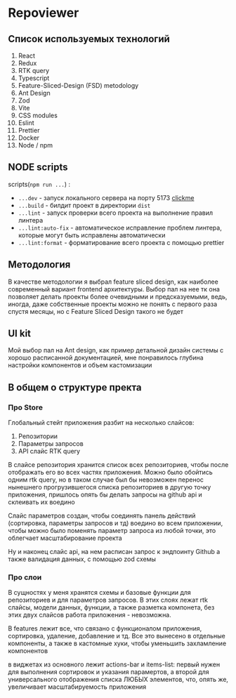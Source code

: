# Repoviewer

## Список используемых технологий
1. React
2. Redux
3. RTK query
4. Typescript
5. Feature-Sliced-Design (FSD) metodology
6. Ant Design
7. Zod
8. Vite
9. CSS modules
10. Eslint
11. Prettier
12. Docker
13. Node / npm

## NODE scripts

scripts(`npm run ...`) :
- `...dev` - запуск локального сервера на порту 5173 [clickme](http://localhost:5173)
- `...build` - билдит проект в директории `dist`
- `...lint` - запуск проверки всего проекта на выполнение правил линтера
- `...lint:auto-fix` - автоматическое исправление проблем линтера, которые могут быть исправлены автоматически
- `...lint:format` - форматирование всего проекта с помощью prettier

## Методология 
В качестве методологии я выбрал feature sliced design, как наиболее современный вариант frontend архитектуры. Выбор пал на нее тк она позволяет делать проекты более очевидными и предсказуемыми, ведь, иногда, даже собственные проекты можно не понять с первого раза спустя месяцы, но c Feature Sliced Design такого не будет


## UI kit
Мой выбор пал на Ant design, как пример детальной дизайн системы с хорошо расписанной документацией, мне понравилось глубина настройки компонентов и объем кастомизации

## В общем о структуре пректа

### Про Store 
Глобальный стейт приложения разбит на несколько слайсов:
1. Репозитории
2. Параметры запросов
3. API слайс RTK query

В слайсе репозитория хранится список всех репозиториев, чтобы после отображать его во всех частях приложения. Можно было обойтись одним rtk query, но в таком случае был бы невозможен перенос нынешнего прогрузившегося списка репозиториев в другую точку приложения, пришлось опять бы делать запросы на github api и склеивать их воедино

Слайс параметров создан, чтобы соединять панель действий (сортировка, параметры запросов и тд) воедино во всем приложении, чтобы можно было поменять параметр запроса из любой точки, это облегчает масштабирование проекта

Ну и наконец слайс api, на нем расписан запрос к эндпоинту Github а также валидация данных, с помощью zod схемы

### Про слои
В сущностях у меня хранятся схемы и базовые функции для репозиториев и для параметров запросов. В этих слоях лежат rtk слайсы, модели данных, функции, а также разметка компонета, без этих двух слайсов работа приложения - невозможна.

В features лежит все, что связано с функционалом приложения, сортировка, удаление, добавление и тд. Все это вынесено в отдельные компоненты, а также в кастомные хуки, чтобы уменьшить захламление компонентов

в виджетах из основного лежит actions-bar и items-list: первый нужен для выполнения сортировок и указания парамертов, а второй для универсального отображения списка ЛЮБЫХ элементов, что, опять же, увеличивает масштабируемость приложения
